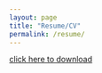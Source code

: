 ```yaml
---
layout: page
title: "Resume/CV"
permalink: /resume/
---
```

[click here to download](http://Manasvini.github.io/manasvini_resume.pdf)
